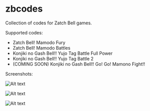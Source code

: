 # zbcodes
Collection of codes for Zatch Bell games.


Supported codes:

- Zatch Bell! Mamodo Fury
- Zatch Bell! Mamodo Battles
- Konjiki no Gash Bell!! Yujo Tag Battle Full Power
- Konjiki no Gash Bell!! Yujo Tag Battle 2
- (COMING SOON) Konjiki no Gash Bell!! Go! Go! Mamono Fight!!


Screenshots:

![Alt text](https://user-images.githubusercontent.com/6880539/157973614-d6df6e62-38e8-4fd0-938f-2c566590dcb8.png?raw=true "P2 costumes")

![Alt text](https://user-images.githubusercontent.com/6880539/157974135-5c19bf6a-04fd-4f5f-aaca-e58b57c857f8.jpg?raw=true "Character Loader")

![Alt text](https://user-images.githubusercontent.com/6880539/157974156-a37cb8f7-83aa-4329-827e-5005c90c9754.jpg?raw=true "MOONJUMP")
